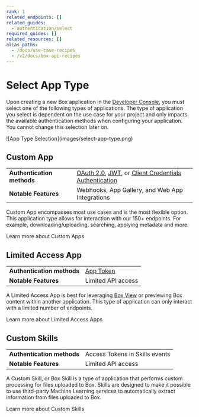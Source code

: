 ```yaml
---
rank: 1
related_endpoints: []
related_guides:
  - authentication/select
required_guides: []
related_resources: []
alias_paths:
  - /docs/use-case-recipes
  - /v2/docs/box-api-recipes
---
```


# Select App Type

Upon creating a new Box application in the [Developer Console][dev-console], 
you must select one of the following types of applications. The type of 
application you select is dependent on the use case for your project and only
impacts the available authentication methods when configuring your application.
You cannot change this selection later on. 

<ImageFrame shadow center>
  ![App Type Selection](images/select-app-type.png)
</ImageFrame>

## Custom App

<!-- markdownlint-disable line-length -->

|                            |                                                                              |
| -------------------------- | ---------------------------------------------------------------------------- |
| **Authentication methods** | [OAuth 2.0][oauth2], [JWT][jwt], or [Client Credentials Authentication][ccg] |
| **Notable Features**        | Webhooks, App Gallery, and Web App Integrations                             |

<!-- markdownlint-enable line-length -->

Custom App encompasses most use cases and is the most flexible option.
This application type allows for interaction with our 150+ endpoints.
For example, downloading/uploading, searching, applying metadata and more.

<CTA to="g://applications/custom-apps">Learn more about Custom Apps</CTA>

## Limited Access App

|                            |                                       |
| -------------------------- | ------------------------------------- |
| **Authentication methods** | [App Token][app-token]                |
| **Notable Features**       | Limited API access                    |

A Limited Access App is best for leveraging [Box View][view-app] or previewing
Box content within another application. This type of application can only
interact with a limited number of endpoints. 

<CTA to="g://applications/limited-access-apps">Learn more about Limited Access Apps</CTA>

## Custom Skills

|                            |                                |
| -------------------------- | ------------------------------ |
| **Authentication methods** | Access Tokens in Skills events |
| **Notable Features**       | Limited API access             |

A Custom Skill, or Box Skill is a type of application that performs custom
processing for files uploaded to Box. Skills are designed to make it possible to
use third-party Machine Learning services to automatically extract information
from files uploaded to Box.

<CTA to="g://applications/custom-skills">Learn more about Custom Skills</CTA>
  
[oauth2]: g://authentication/oauth2
[jwt]: g://authentication/jwt
[app-token]: g://authentication/app-token
[custom-apps]: g://applications/custom-apps
[dev-console]: https://app.box.com/developers/console
[view-app]: https://developer.box.com/guides/embed/box-view/
[ccg]: g://authentication/client-credentials
